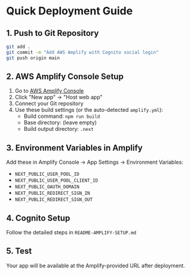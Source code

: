 # Quick Deployment Guide

## 1. Push to Git Repository
```bash
git add .
git commit -m "Add AWS Amplify with Cognito social login"
git push origin main
```

## 2. AWS Amplify Console Setup
1. Go to [AWS Amplify Console](https://console.aws.amazon.com/amplify/)
2. Click "New app" → "Host web app"
3. Connect your Git repository
4. Use these build settings (or the auto-detected `amplify.yml`):
   - Build command: `npm run build`
   - Base directory: (leave empty)
   - Build output directory: `.next`

## 3. Environment Variables in Amplify
Add these in Amplify Console → App Settings → Environment Variables:
- `NEXT_PUBLIC_USER_POOL_ID`
- `NEXT_PUBLIC_USER_POOL_CLIENT_ID` 
- `NEXT_PUBLIC_OAUTH_DOMAIN`
- `NEXT_PUBLIC_REDIRECT_SIGN_IN`
- `NEXT_PUBLIC_REDIRECT_SIGN_OUT`

## 4. Cognito Setup
Follow the detailed steps in `README-AMPLIFY-SETUP.md`

## 5. Test
Your app will be available at the Amplify-provided URL after deployment.